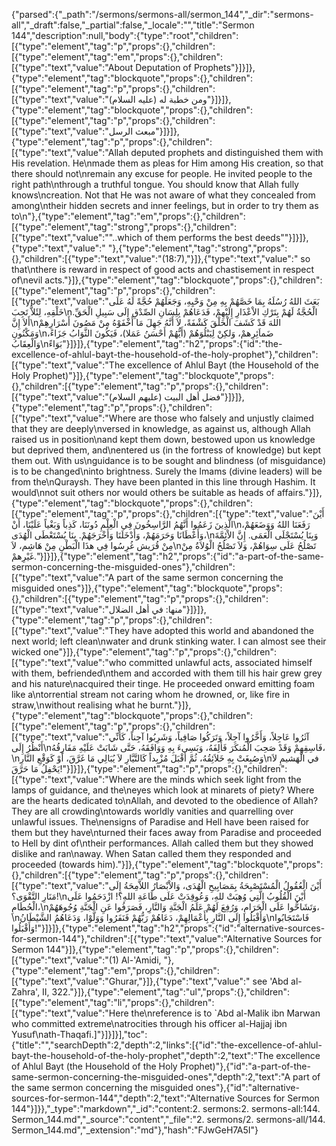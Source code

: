{"parsed":{"_path":"/sermons/sermons-all/sermon_144","_dir":"sermons-all","_draft":false,"_partial":false,"_locale":"","title":"Sermon 144","description":null,"body":{"type":"root","children":[{"type":"element","tag":"p","props":{},"children":[{"type":"element","tag":"em","props":{},"children":[{"type":"text","value":"About Deputation of Prophets"}]}]},{"type":"element","tag":"blockquote","props":{},"children":[{"type":"element","tag":"p","props":{},"children":[{"type":"text","value":"ومن خطبة له (عليه السلام)"}]}]},{"type":"element","tag":"blockquote","props":{},"children":[{"type":"element","tag":"p","props":{},"children":[{"type":"text","value":"مبعث الرسل"}]}]},{"type":"element","tag":"p","props":{},"children":[{"type":"text","value":"Allah deputed prophets and distinguished them with His revelation. He\nmade them as pleas for Him among His creation, so that there should not\nremain any excuse for people. He invited people to the right path\nthrough a truthful tongue. You should know that Allah fully knows\ncreation. Not that He was not aware of what they concealed from among\ntheir hidden secrets and inner feelings, but in order to try them as to\n"},{"type":"element","tag":"em","props":{},"children":[{"type":"element","tag":"strong","props":{},"children":[{"type":"text","value":"\"..which of them performs the best deeds\""}]}]},{"type":"text","value":" "},{"type":"element","tag":"strong","props":{},"children":[{"type":"text","value":"(18:7),"}]},{"type":"text","value":" so that\nthere is reward in respect of good acts and chastisement in respect of\nevil acts."}]},{"type":"element","tag":"blockquote","props":{},"children":[{"type":"element","tag":"p","props":{},"children":[{"type":"text","value":"بَعَثَ اللهُ رُسُلَهُ بِمَا خَصَّهُمْ بِهِ مِنْ وَحْيِهِ، وَجَعَلَهُمْ حُجَّةً لَهُ عَلَى خَلْقِهِ، لِئَلاَّ تَجِبَ\nالْحُجَّةُ لَهُمْ بِتَرْكِ الاْعْذَارِ إِلَيْهِمْ، فَدَعَاهُمْ بِلِسَانِ الصِّدْقِ إِلَى سَبِيلِ الْحَقِّ. أَلاَ إِنَّ\nاللهَ قَدْ كَشَفَ الْخَلْقَ كَشْفَةً، لاَ أَنَّهُ جَهِلَ مَا أَخْفَوْهُ مِنْ مَصُونَ أَسْرَارِهِمْ وَمَكْنُونِ\nضَماَئِرِهمْ، وَلكِنْ لِيَبْلُوَهُمْ (أَيُّهُمْ أَحْسَنُ عَمَلا)، فَيَكُونَ الثَّوَابُ جَزَاءً، وَالْعِقَابُ\nبَوَاءً"}]}]},{"type":"element","tag":"h2","props":{"id":"the-excellence-of-ahlul-bayt-the-household-of-the-holy-prophet"},"children":[{"type":"text","value":"The excellence of Ahlul Bayt (the Household of the Holy Prophet)"}]},{"type":"element","tag":"blockquote","props":{},"children":[{"type":"element","tag":"p","props":{},"children":[{"type":"text","value":"فضل أهل البيت (عليهم السلام)"}]}]},{"type":"element","tag":"p","props":{},"children":[{"type":"text","value":"Where are those who falsely and unjustly claimed that they are deeply\nversed in knowledge, as against us, although Allah raised us in position\nand kept them down, bestowed upon us knowledge but deprived them, and\nentered us (in the fortress of knowledge) but kept them out. With us\nguidance is to be sought and blindness (of misguidance) is to be changed\ninto brightness. Surely the Imams (divine leaders) will be from the\nQuraysh. They have been planted in this line through Hashim. It would\nnot suit others nor would others be suitable as heads of affairs."}]},{"type":"element","tag":"blockquote","props":{},"children":[{"type":"element","tag":"p","props":{},"children":[{"type":"text","value":"أَيْنَ الَّذِينَ زَعَمُوا أَنَّهُمُ الرَّاسِخُونَ فِي الْعِلْمِ دُونَنَا، كَذِباً وَبَغْياً عَلَيْنَا، أَنْ\nرَفَعَنَا اللهُ وَوَضَعَهُمْ، وَأَعْطَانَا وَحَرَمَهُمْ، وَأَدْخَلَنَا وَأَخْرَجَهُمْ. بِنَا يُسْتَعْطَى الْهُدَى،\nوَبِنَا يُسْتَجْلَى الْعَمَى. إِنَّ الاْئِمَّةَ مِنْ قُرَيش غُرِسُوا فِي هذَا الْبَطْنِ مِنْ هَاشِم، لاَ\nتَصْلُحُ عَلَى سِوَاهُمْ، وَلاَ تَصْلُحُ الْوُلاَةُ مِنْ غَيْرِهمْ."}]}]},{"type":"element","tag":"h2","props":{"id":"a-part-of-the-same-sermon-concerning-the-misguided-ones"},"children":[{"type":"text","value":"A part of the same sermon concerning the misguided ones"}]},{"type":"element","tag":"blockquote","props":{},"children":[{"type":"element","tag":"p","props":{},"children":[{"type":"text","value":"منها: في أهل الضلال"}]}]},{"type":"element","tag":"p","props":{},"children":[{"type":"text","value":"They have adopted this world and abandoned the next world; left clean\nwater and drunk stinking water. I can almost see their wicked one"}]},{"type":"element","tag":"p","props":{},"children":[{"type":"text","value":"who committed unlawful acts, associated himself with them, befriended\nthem and accorded with them till his hair grew grey and his nature\nacquired their tinge. He proceeded onward emitting foam like a\ntorrential stream not caring whom he drowned, or, like fire in straw,\nwithout realising what he burnt."}]},{"type":"element","tag":"blockquote","props":{},"children":[{"type":"element","tag":"p","props":{},"children":[{"type":"text","value":"آثَرُوا عَاجِلاً، وَأَخَّرُوا آجِلاً، وَتَرَكُوا صَافِياً، وَشَرِبُوا آجِناً، كَأَنِّي أَنْظُرُ إِلَى\nفَاسِقِهِمْ وَقَدْ صَحِبَ الْمُنكَرَ فَأَلِفَهُ، وَبَسِىءَ بِهِ وَوَافَقَهُ، حَتَّى شَابَتْ عَلَيْهِ مَفَارِقُهُ،\nوَصُبِغَتْ بِهِ خَلاَئِقُهُ، ثُمَّ أَقْبَلَ مُزْبِداً كَالتَّيَّارِ لاَ يُبَالِي مَا غَرَّقَ، أَوْ كَوَقْعِ النَّارِ\nفي الْهَشيمِ لاَ يَحْفِلُ مَا حَرَّقَ!"}]}]},{"type":"element","tag":"p","props":{},"children":[{"type":"text","value":"Where are the minds which seek light from the lamps of guidance, and the\neyes which look at minarets of piety? Where are the hearts dedicated to\nAllah, and devoted to the obedience of Allah? They are all crowding\ntowards worldly vanities and quarrelling over unlawful issues. The\nensigns of Paradise and Hell have been raised for them but they have\nturned their faces away from Paradise and proceeded to Hell by dint of\ntheir performances. Allah called them but they showed dislike and ran\naway. When Satan called them they responded and proceeded (towards him)."}]},{"type":"element","tag":"blockquote","props":{},"children":[{"type":"element","tag":"p","props":{},"children":[{"type":"text","value":"أَيْنَ الْعُقُولُ الْمُسْتَصْبِحَةُ بِمَصَابِيحِ الْهُدَى، وَالاْبْصَارُ اللاَّمِحَةُ إِلَى مَنَارِ التَّقْوَى؟!\nأَيْنَ الْقُلُوبُ الَّتِي وُهِبَتْ للهِ، وَعُوقِدَتْ عَلَى طَاعَةِ اللهِ؟! ازْدَحَمُوا عَلَى الْحُطَامِ،\nوَتَشَاحُّوا عَلَى الْحَرَامِ، وَرُفِعَ لَهُمْ عَلَمُ الْجَنَّةِ وَالنَّارِ، فَصَرَفُوا عَنِ الْجَنَّةِ وُجُوهَهُمْ،\nوَأَقْبَلُوا إِلَى النَّارِ بِأَعْمَالِهِمْ، دَعَاهُمْ رَبُّهُمْ فَنَفَرُوا وَوَلَّوْا، وَدَعَاهُمُ الشَّيْطَانُ\nفَاسْتَجَابُوا وَأَقْبَلُوا!"}]}]},{"type":"element","tag":"h2","props":{"id":"alternative-sources-for-sermon-144"},"children":[{"type":"text","value":"Alternative Sources for Sermon 144"}]},{"type":"element","tag":"p","props":{},"children":[{"type":"text","value":"(1) Al-'Amidi, "},{"type":"element","tag":"em","props":{},"children":[{"type":"text","value":"Ghurar,"}]},{"type":"text","value":" see 'Abd al-Zahra', II, 322."}]},{"type":"element","tag":"ul","props":{},"children":[{"type":"element","tag":"li","props":{},"children":[{"type":"text","value":"Here the\nreference is to `Abd al-Malik ibn Marwan who committed extreme\natrocities through his officer al-Hajjaj ibn Yusuf\nath-Thaqafi.]"}]}]}],"toc":{"title":"","searchDepth":2,"depth":2,"links":[{"id":"the-excellence-of-ahlul-bayt-the-household-of-the-holy-prophet","depth":2,"text":"The excellence of Ahlul Bayt (the Household of the Holy Prophet)"},{"id":"a-part-of-the-same-sermon-concerning-the-misguided-ones","depth":2,"text":"A part of the same sermon concerning the misguided ones"},{"id":"alternative-sources-for-sermon-144","depth":2,"text":"Alternative Sources for Sermon 144"}]}},"_type":"markdown","_id":"content:2. sermons:2. sermons-all:144. Sermon_144.md","_source":"content","_file":"2. sermons/2. sermons-all/144. Sermon_144.md","_extension":"md"},"hash":"FJwGeH7A5I"}